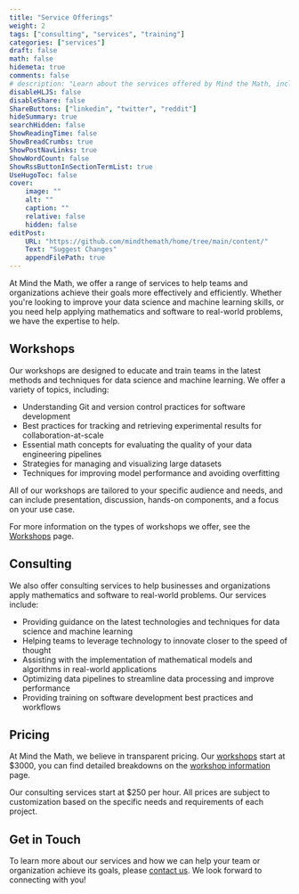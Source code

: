 ```yaml
---
title: "Service Offerings"
weight: 2
tags: ["consulting", "services", "training"]
categories: ["services"]
draft: false
math: false
hidemeta: true
comments: false
# description: "Learn about the services offered by Mind the Math, including talks and workshops on leveraging technology and training in data science and machine learning."
disableHLJS: false
disableShare: false
ShareButtons: ["linkedin", "twitter", "reddit"]
hideSummary: true
searchHidden: false
ShowReadingTime: false
ShowBreadCrumbs: true
ShowPostNavLinks: true
ShowWordCount: false
ShowRssButtonInSectionTermList: true
UseHugoToc: false
cover:
    image: ""
    alt: ""
    caption: ""
    relative: false
    hidden: false
editPost:
    URL: "https://github.com/mindthemath/home/tree/main/content/"
    Text: "Suggest Changes"
    appendFilePath: true
---
```


At Mind the Math, we offer a range of services to help teams and organizations achieve their goals more effectively and efficiently. 
Whether you're looking to improve your data science and machine learning skills, or you need help applying mathematics and software to real-world problems, we have the expertise to help.

## Workshops

Our workshops are designed to educate and train teams in the latest methods and techniques for data science and machine learning. 
We offer a variety of topics, including:

- Understanding Git and version control practices for software development
- Best practices for tracking and retrieving experimental results for collaboration-at-scale
- Essential math concepts for evaluating the quality of your data engineering pipelines
- Strategies for managing and visualizing large datasets
- Techniques for improving model performance and avoiding overfitting

All of our workshops are tailored to your specific audience and needs, and can include presentation, discussion, hands-on components, and a focus on your use case. 

For more information on the types of workshops we offer, see the [Workshops](/workshops) page.

## Consulting

We also offer consulting services to help businesses and organizations apply mathematics and software to real-world problems. 
Our services include:

- Providing guidance on the latest technologies and techniques for data science and machine learning
- Helping teams to leverage technology to innovate closer to the speed of thought
- Assisting with the implementation of mathematical models and algorithms in real-world applications
- Optimizing data pipelines to streamline data processing and improve performance
- Providing training on software development best practices and workflows

## Pricing

At Mind the Math, we believe in transparent pricing. 
Our [workshops](/workshops/) start at $3000, you can find detailed breakdowns on the [workshop information](/workshops/info/) page.

Our consulting services start at $250 per hour.
All prices are subject to customization based on the specific needs and requirements of each project.

## Get in Touch

To learn more about our services and how we can help your team or organization achieve its goals, please [contact us](/contact). 
We look forward to connecting with you!
